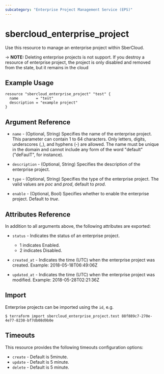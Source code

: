 ```yaml
---
subcategory: "Enterprise Project Management Service (EPS)"
---
```


# sbercloud_enterprise_project

Use this resource to manage an enterprise project within SberCloud.

-> **NOTE:** Deleting enterprise projects is not support. If you destroy a resource of enterprise project,
  the project is only disabled and removed from the state, but it remains in the cloud

## Example Usage

```hcl
resource "sbercloud_enterprise_project" "test" {
  name        = "test"
  description = "example project"
}
```

## Argument Reference

* `name` - (Optional, String) Specifies the name of the enterprise project.
  This parameter can contain 1 to 64 characters. Only letters, digits, underscores (_), and hyphens (-) are allowed.
  The name must be unique in the domain and cannot include any form of the word "default" ("deFaulT", for instance).

* `description` - (Optional, String) Specifies the description of the enterprise project.

* `type` - (Optional, String) Specifies the type of the enterprise project.
  The valid values are *poc* and *prod*, default to *prod*.

* `enable` - (Optional, Bool) Specifies whether to enable the enterprise project. Default to *true*.

## Attributes Reference

In addition to all arguments above, the following attributes are exported:

* `status` - Indicates the status of an enterprise project.
  + 1 indicates Enabled.
  + 2 indicates Disabled.

* `created_at` - Indicates the time (UTC) when the enterprise project was created. Example: 2018-05-18T06:49:06Z

* `updated_at` - Indicates the time (UTC) when the enterprise project was modified. Example: 2018-05-28T02:21:36Z

## Import

Enterprise projects can be imported using the `id`, e.g.

```
$ terraform import sbercloud_enterprise_project.test 88f889c7-270e-4e77-8230-bf7db08d9b0e
```

## Timeouts

This resource provides the following timeouts configuration options:

* `create` - Default is 5minute.
* `update` - Default is 5 minute.
* `delete` - Default is 5 minute.
